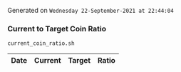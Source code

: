 Generated on `Wednesday 22-September-2021 at 22:44:04`

### Current to Target Coin Ratio
`current_coin_ratio.sh`

Date|Current|Target|Ratio
---|---|---|---
